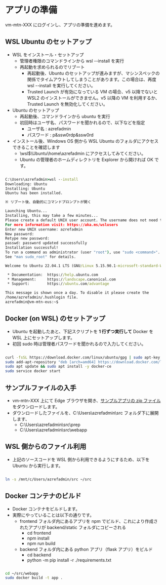 # アプリの準備

vm-mtn-XXX にログインし、アプリの準備を進めます。

## WSL Ubuntu のセットアップ

- WSL をインストール・セットアップ
  - 管理者権限のコマンドラインから wsl --install を実行
  - 再起動を求められるのでリブート
    - 再起動後、Ubuntu のセットアップが進みますが、マシンスペックの関係でタイムアウトしてしまうことがあります。この場合は、再度 wsl --install を実行してください。
    - Trusted Launch が有効になっている VM の場合、v5 以降でないと WSL2 のインストールができません。v5 以降の VM を利用するか、Trusted Launch を無効化してください。
- Ubuntu のセットアップ
  - 再起動後、コマンドラインから ubuntu を実行
  - 初回時はユーザ名、パスワードを聞かれるので、以下などを指定
    - ユーザ名 : azrefadmin
    - パスワード : p&ssw0rdp&ssw0rd
- インストール後、Windows OS 側から WSL Ubuntu のフォルダにアクセスできることを確認します
  - \\wsl$\Ubuntu\home\azrefadmin にアクセスしてみてください。
  - Ubuntu の管理者のホームディレクトリを Explorer から開ければ OK です。

```cmd

C:\Users\azrefadmin>wsl --install
Downloading: Ubuntu
Installing: Ubuntu
Ubuntu has been installed.

※ リブート後、自動的にコマンドプロンプトが開く

Launching Ubuntu...
Installing, this may take a few minutes...
Please create a default UNIX user account. The username does not need to match your Windows username.
For more information visit: https://aka.ms/wslusers
Enter new UNIX username: azrefadmin
New password:
Retype new password:
passwd: password updated successfully
Installation successful!
To run a command as administrator (user "root"), use "sudo <command>".
See "man sudo_root" for details.

Welcome to Ubuntu 22.04.1 LTS (GNU/Linux 5.15.90.1-microsoft-standard-WSL2 x86_64)

 * Documentation:  https://help.ubuntu.com
 * Management:     https://landscape.canonical.com
 * Support:        https://ubuntu.com/advantage

This message is shown once a day. To disable it please create the
/home/azrefadmin/.hushlogin file.
azrefadmin@vm-mtn-eus:~$

```

## Docker (on WSL) のセットアップ

- Ubuntu を起動したあと、下記スクリプトを **1 行ずつ実行して** Docker を WSL 上にセットアップします。
- 初回 sudo 時は管理者パスワードを聞かれるので入力してください。

```bash

curl -fsSL https://download.docker.com/linux/ubuntu/gpg | sudo apt-key add -
sudo add-apt-repository "deb [arch=amd64] https://download.docker.com/linux/ubuntu focal stable"
sudo apt update && sudo apt install -y docker-ce
sudo service docker start

```

## サンプルファイルの入手

- vm-mtn-XXX 上にて Edge ブラウザを開き、[サンプルアプリの zip ファイル](aoai-sample4.zip) をダウンロードします。
- ダウンロードしたファイルを、C:\Users\azrefadmin\src フォルダ下に展開します、
  - C:\Users\azrefadmin\src\prep
  - C:\Users\azrefadmin\src\webapp

## WSL 側からのファイル利用

- 上記のソースコードを WSL 側から利用できるようにするため、以下を Ubuntu から実行します。

```bash

ln -s /mnt/c/Users/azrefadmin/src ~/src

```

## Docker コンテナのビルド

- Docker コンテナをビルドします。
- 実際にやっていることは以下の通りです。
  - frontend フォルダ内にあるアプリを npm でビルド、これにより作成されたアプリが backend/static フォルダにコピーされる
    - cd frontend
    - npm install
    - npm run build
  - backend フォルダ内にある python アプリ（flask アプリ）をビルド
    - cd backend
    - python -m pip install -r ./requirements.txt

```bash

cd ~/src/webapp
sudo docker build -t app .

```
